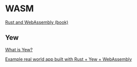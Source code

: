 # WASM

[Rust and WebAssembly (book)]( https://rustwasm.github.io/docs/book/ )


## Yew

[What is Yew?](https://yew.rs/)

[Example real world app built with Rust + Yew + WebAssembly]( https://github.com/jetli/rust-yew-realworld-example-app )
